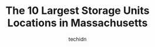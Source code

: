 ---
layout: ampstory
image: https://i0.wp.com/paketmu.com/wp-content/uploads/2023/06/extra-space-storage-0-in-massachusetts-1686367114.jpeg?resize=640,853
author: techidn
featured: false
description: Explore the diverse Storage Unit scene in Massachusetts, home to an incredible selection of 10 establishments catering to every taste. Whether youre in search of iconic favorites or undisco
title: The 10 Largest Storage Units Locations in Massachusetts
cover:
   title: The 10 Largest Storage Units Locations in Massachusetts
   subtitle: RICKPATE
   background: https://paketmu.com/wp-content/uploads/2023/06/extra-space-storage-0-in-massachusetts-1686367114.jpeg

pages: 
 - layout: thirds
   top: <h1>#1 Extra Space Storage</h1>
   bottom: "<p>The Storage rooms and facility are very clean. The real gem here is people working here. From manager Draco to Kelly , they are all kind and understanding people who are </p>"
   background: https://paketmu.com/wp-content/uploads/2023/06/extra-space-storage-1-in-massachusetts-1686367115.jpeg
   backgroundblur: true
 - layout: thirds
   top: <h1>#2 Extra Space Storage</h1>
   bottom: "<p>My company needed storage space for work purposes and after trying a storage facility in a nearby town we took a chance and tried Extra Storage in Plainville - AND IM </p>"
   background: https://paketmu.com/wp-content/uploads/2023/06/extra-space-storage-2-in-massachusetts-1686367116.jpeg
   cta:
      link: https://paketmu.com/the-10-largest-storage-units-locations-in-massachusetts/
      text: The 10 Largest Storage Units Locations in Massachusetts
 - layout: thirds
   top: <h1>#3 Extra Space Storage</h1>
   bottom: "<p>We are using Extra Space Storage services for at least 1 month. When we booked our spot, we got there to check for the storage size and our key. As soon as we got there, </p>"
   background: https://paketmu.com/wp-content/uploads/2023/06/extra-space-storage-3-in-massachusetts-1686367116.jpeg
   cta:
      link: https://paketmu.com/the-10-largest-storage-units-locations-in-massachusetts/
      text: The 10 Largest Storage Units Locations in Massachusetts
 - layout: thirds
   top: <h1>#4 Extra Space Storage</h1>
   bottom: "<p>20 Washington St, Stoughton, MA 02072, United States</p>"
   background: https://images.unsplash.com/photo-1489648022186-8f49310909a0?ixlib=rb-4.0.3&ixid=MnwxMjA3fDB8MHxwaG90by1wYWdlfHx8fGVufDB8fHx8&auto=format&fit=crop&w=640&h=853&q=80
   cta:
      link: https://paketmu.com/the-10-largest-storage-units-locations-in-massachusetts/
      text: The 10 Largest Storage Units Locations in Massachusetts
 - layout: thirds
   top: <h1>#5 Extra Space Storage</h1>
   bottom: "<p>565 Main St, Hudson, MA 01749, United States</p>"
   background: https://images.unsplash.com/photo-1595364397663-fca4f075d796?ixlib=rb-4.0.3&ixid=MnwxMjA3fDB8MHxwaG90by1wYWdlfHx8fGVufDB8fHx8&auto=format&fit=crop&w=640&h=853&q=80
   cta:
      link: https://paketmu.com/the-10-largest-storage-units-locations-in-massachusetts/
      text: The 10 Largest Storage Units Locations in Massachusetts
 - layout: thirds
   top: <h1>#6 Extra Space Storage</h1>
   bottom: "<p>89 Waverly St, Ashland, MA 01721, United States</p>"
   background: https://images.unsplash.com/photo-1496096265110-f83ad7f96608?ixlib=rb-4.0.3&ixid=MnwxMjA3fDB8MHxwaG90by1wYWdlfHx8fGVufDB8fHx8&auto=format&fit=crop&w=640&h=853&q=80
   cta:
      link: https://paketmu.com/the-10-largest-storage-units-locations-in-massachusetts/
      text: The 10 Largest Storage Units Locations in Massachusetts
 - layout: thirds
   top: <h1>#7 Extra Space Storage</h1>
   bottom: "<p>81 King St, Cohasset, MA 02025, United States</p>"
   background: https://images.unsplash.com/photo-1531169509526-f8f1fdaa4a67?ixlib=rb-4.0.3&ixid=MnwxMjA3fDB8MHxwaG90by1wYWdlfHx8fGVufDB8fHx8&auto=format&fit=crop&w=640&h=853&q=80
   cta:
      link: https://paketmu.com/the-10-largest-storage-units-locations-in-massachusetts/
      text: The 10 Largest Storage Units Locations in Massachusetts
 - layout: thirds
   middle: Continue reading...
   background: https://images.unsplash.com/photo-1591393223703-56fe1347ac62?ixlib=rb-4.0.3&ixid=MnwxMjA3fDB8MHxwaG90by1wYWdlfHx8fGVufDB8fHx8&auto=format&fit=crop&w=640&h=853&q=80
   cta:
      link: https://paketmu.com/the-10-largest-storage-units-locations-in-massachusetts/
      text: The 10 Largest Storage Units Locations in Massachusetts
      
---